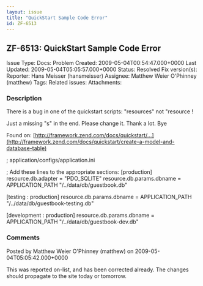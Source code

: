 ```yaml
---
layout: issue
title: "QuickStart Sample Code Error"
id: ZF-6513
---
```


ZF-6513: QuickStart Sample Code Error
-------------------------------------

 Issue Type: Docs: Problem Created: 2009-05-04T00:54:47.000+0000 Last Updated: 2009-05-04T05:05:57.000+0000 Status: Resolved Fix version(s): 
 Reporter:  Hans Meisser (hansmeisser)  Assignee:  Matthew Weier O'Phinney (matthew)  Tags: 
 Related issues: 
 Attachments: 
### Description

There is a bug in one of the quickstart scripts: "resources" not "resource !

Just a missing "s" in the end. Please change it. Thank a lot. Bye

Found on: [http://framework.zend.com/docs/quickstart/…](http://framework.zend.com/docs/quickstart/create-a-model-and-database-table)

; application/configs/application.ini

; Add these lines to the appropriate sections: [production] resource.db.adapter = "PDO\_SQLITE" resource.db.params.dbname = APPLICATION\_PATH "/../data/db/guestbook.db"

[testing : production] resource.db.params.dbname = APPLICATION\_PATH "/../data/db/guestbook-testing.db"

[development : production] resource.db.params.dbname = APPLICATION\_PATH "/../data/db/guestbook-dev.db"

 

 

### Comments

Posted by Matthew Weier O'Phinney (matthew) on 2009-05-04T05:05:42.000+0000

This was reported on-list, and has been corrected already. The changes should propagate to the site today or tomorrow.

 

 